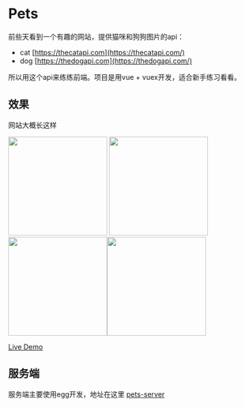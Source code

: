 # Pets

  前些天看到一个有趣的网站，提供猫咪和狗狗图片的api：
  - cat [https://thecatapi.com](https://thecatapi.com/)
  - dog [https://thedogapi.com](https://thedogapi.com/)
  
  所以用这个api来练练前端。项目是用vue + vuex开发，适合新手练习看看。
  
  ## 效果
  网站大概长这样
 
  <img src="http://sources.gauze.life/pets/pets1.jpg" width="200"> <img src="http://sources.gauze.life/pets/pets3.jpg" width="200"> <img src="http://sources.gauze.life/pets/pets8.jpg" width="200"><img src="http://sources.gauze.life/pets/pets4.png" width="200">
  
  [Live Demo](http://pets.gauze.life)
  
  ## 服务端
   服务端主要使用egg开发，地址在这里 [pets-server](https://github.com/littleGauze/pets)
